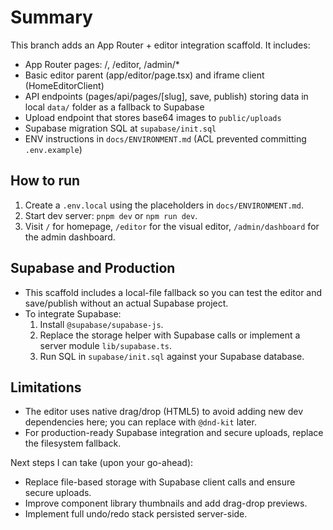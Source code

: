 # Summary

This branch adds an App Router + editor integration scaffold. It includes:

- App Router pages: /, /editor, /admin/\*
- Basic editor parent (app/editor/page.tsx) and iframe client (HomeEditorClient)
- API endpoints (pages/api/pages/[slug], save, publish) storing data in local `data/` folder as a fallback to Supabase
- Upload endpoint that stores base64 images to `public/uploads`
- Supabase migration SQL at `supabase/init.sql`
- ENV instructions in `docs/ENVIRONMENT.md` (ACL prevented committing `.env.example`)

## How to run

1. Create a `.env.local` using the placeholders in `docs/ENVIRONMENT.md`.
2. Start dev server: `pnpm dev` or `npm run dev`.
3. Visit `/` for homepage, `/editor` for the visual editor, `/admin/dashboard` for the admin dashboard.

## Supabase and Production

- This scaffold includes a local-file fallback so you can test the editor and save/publish without an actual Supabase project.
- To integrate Supabase:
  1. Install `@supabase/supabase-js`.
  2. Replace the storage helper with Supabase calls or implement a server module `lib/supabase.ts`.
  3. Run SQL in `supabase/init.sql` against your Supabase database.

## Limitations

- The editor uses native drag/drop (HTML5) to avoid adding new dev dependencies here; you can replace with `@dnd-kit` later.
- For production-ready Supabase integration and secure uploads, replace the filesystem fallback.

Next steps I can take (upon your go-ahead):

- Replace file-based storage with Supabase client calls and ensure secure uploads.
- Improve component library thumbnails and add drag-drop previews.
- Implement full undo/redo stack persisted server-side.
